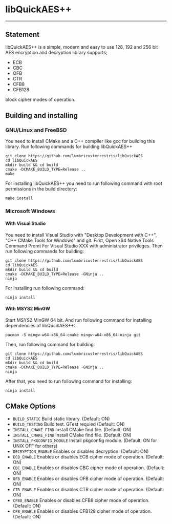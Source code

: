 # libQuickAES++
_______________

## Statement
libQuickAES++ is a simple, modern and easy to use 128, 192 and 256 bit AES encryption and decryption library supports;

* ECB
* CBC
* OFB
* CTR
* CFB8
* CFB128

block cipher modes of operation.

## Building and installing
### GNU/Linux and FreeBSD
You need to install CMake and a C++ compiler like gcc for building this library. Run following commands for building libQuickAES++

```
git clone https://github.com/lumbricusterrestris/libQuickAES
cd libQuickAES
mkdir build && cd build
cmake -DCMAKE_BUILD_TYPE=Release ..
make
```

For installing libQuickAES++ you need to run following command with root permissions in the build directory:

```
make install
```

### Microsoft Windows
#### With Visual Studio
You need to install Visual Studio with "Desktop Development with C++", "C++ CMake Tools for Windows" and git. First, Open x64 Native Tools Command Promt For Visual Studio XXX with administrator privileges. Then run following commands for building:

```
git clone https://github.com/lumbricusterrestris/libQuickAES
cd libQuickAES
mkdir build && cd build
cmake -DCMAKE_BUILD_TYPE=Release -GNinja ..
ninja
```

For installing run following command:

```
ninja install
```

#### With MSYS2 MinGW
Start MSYS2 MinGW 64 bit. And run following command for installing dependencies of libQucikAES++:
```
pacman -S mingw-w64-x86_64-cmake mingw-w64-x86_64-ninja git
```
Then, run following command for building:

```
git clone https://github.com/lumbricusterrestris/libQuickAES
cd libQuickAES
mkdir build && cd build
cmake -DCMAKE_BUILD_TYPE=Release -GNinja ..
ninja
```

After that, you need to run following command for installing:

```
ninja install
```

## CMake Options

 * `BUILD_STATIC` Build static library. (Default: ON)
 * `BUILD_TESTING` Build test. GTest requied (Default: ON)
 * `INSTALL_CMAKE_FIND` Install CMake find file. (Default: ON)
 * `INSTALL_CMAKE_FIND` Install CMake find file. (Default: ON)
 * `INSTALL_PKGCONFIG_MODULE` Install pkgconfig module. (Default: ON for UNIX OFF for others)
 * `DECRYPTION_ENABLE` Enables or disables decryption. (Default: ON)
 * `ECB_ENABLE` Enables or disables ECB cipher mode of operation. (Default: ON)
 * `CBC_ENABLE` Enables or disables CBC cipher mode of operation. (Default: ON)
 * `OFB_ENABLE` Enables or disables OFB cipher mode of operation. (Default: ON)
 * `CTR_ENABLE` Enables or disables CTR cipher mode of operation. (Default: ON)
 * `CFB8_ENABLE` Enables or disables CFB8 cipher mode of operation. (Default: ON)
 * `CFB_ENABLE` Enables or disables CFB128 cipher mode of operation. (Default: ON)

